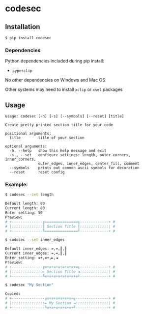 # codesec

## Installation
```
$ pip install codesec
```
### Dependencies
Python dependencies included during pip install:
- `pyperclip`

No other dependencies on Windows and Mac OS.

Other systems may need to install `xclip` or `xsel` packages

## Usage
``` 
usage: codesec [-h] [-s] [--symbols] [--reset] [title]

Create pretty printed section title for your code

positional arguments:
  title        title of your section

optional arguments:
  -h, --help   show this help message and exit
  -s , --set   configure settings: length, outer_corners, inner_corners,
               outer_edges, inner_edges, center_fill, comment
  --symbols    prints out common ascii symbols for decoration
  --reset      reset config
```

### Example:

```bash
$ codesec --set length

Default length: 80
Current length: 80
Enter setting: 50
Preview:
# +--------------╔===============╗-------------+ #
# |::::::::::::::║ Section Title ║:::::::::::::| #
# +--------------╚===============╝-------------+ #

$ codesec --set inner_edges

Default inner_edges: =,=,║,║
Current inner_edges: =,=,║,║
Enter setting: ≡+,≡+,►,◄
Preview:
# +--------------╔≡+≡+≡+≡+≡+≡+≡+≡╗-------------+ #
# |::::::::::::::► Section Title ◄:::::::::::::| #
# +--------------╚≡+≡+≡+≡+≡+≡+≡+≡╝-------------+ #

$ codesec "My Section"

Copied:
# +---------------╔≡+≡+≡+≡+≡+≡+╗---------------+ #
# |:::::::::::::::► My Section ◄:::::::::::::::| #
# +---------------╚≡+≡+≡+≡+≡+≡+╝---------------+ #
```
